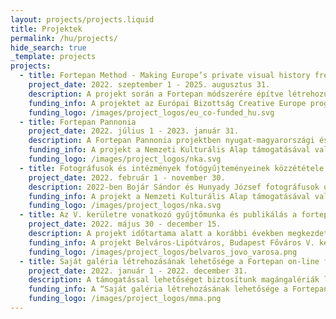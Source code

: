 ```yaml
---
layout: projects/projects.liquid
title: Projektek
permalink: /hu/projects/
hide_search: true
_template: projects
projects:
  - title: Fortepan Method - Making Europe’s private visual history freely accessible
    project_date: 2022. szeptember 1 - 2025. augusztus 31.
    description: A projekt során a Fortepan módszerére építve létrehozunk egy európai szintű, szabad felhasználású digitális privát fotó archívumot, amely gazdagítja Európa a XX. századról alkotott vizuális emlékezetét. A megvalósításban szakmai partnereink a lengyel <a href="https://fotofestiwal.com/2022/en/" target="_blank">Fundacja Edukacji Wizualnej</a> és az olasz <a href="http://www.photoluxfestival.it/" target="_blank">Associazione Culturale Photolux</a>. Három éven keresztül gyűjtünk fotókat Európa-szerte; a kiválogatott fotók felkerülnek a digitális archívumba, emellett mindhárom országban kiállítást rendezünk belőlük.
    funding_info: A projektet az Európai Bizottság Creative Europe programja támogatja.
    funding_logo: /images/project_logos/eu_co-funded_hu.svg
  - title: Fortepan Pannonia
    project_date: 2022. július 1 - 2023. január 31.
    description: A Fortepan Pannonia projektben nyugat-magyarországi és burgenlandi területekről gyűjtünk és digitalizálunk privát, családi fotókat. Az összegyűjtött fényképekből 3000 db-ot válogatunk ki és teszünk szabadon hozzáférhetővé a fortepan.hu oldalon.
    funding_info: A projekt a Nemzeti Kulturális Alap támogatásával valósul meg.
    funding_logo: /images/project_logos/nka.svg
  - title: Fotográfusok és intézmények fotógyűjteményeinek közzététele a fortepan.hu oldalon
    project_date: 2022. február 1 - november 30.
    description: 2022-ben Bojár Sándor és Hunyady József fotográfusok újabb fényképeinek, Vimola Károly, Faragó György és a Középületépítő Vállalat fotógyűjteményének digitalizálását, adatolását és szabad felhasználású közzétételét végezzük el a fortepan.hu oldalon.
    funding_info: A projekt a Nemzeti Kulturális Alap támogatásával valósul meg.
    funding_logo: /images/project_logos/nka.svg
  - title: Az V. kerületre vonatkozó gyűjtőmunka és publikálás a fortepan.hu oldalon
    project_date: 2022. május 30 - december 15.
    description: A projekt időtartama alatt a korábbi években megkezdett, V. kerületre vonatkozó fotógyűjtő munkát és publikálást folytatjuk.
    funding_info: A projekt Belváros-Lipótváros, Budapest Főváros V. kerület Önkormányzata támogatásával valósult meg.
    funding_logo: /images/project_logos/belvaros_jovo_varosa.png
  - title: Saját galéria létrehozásának lehetősége a Fortepan on-line fotóarchívumban
    project_date: 2022. január 1 - 2022. december 31.
    description: A támogatással lehetőséget biztosítunk magángalériák létrehozására. Ennek az a lényege, hogy  bárki a saját ízlése szerint összeválogatott fényképeket  egyetlen link mellékelésével tudja továbbítani, illetve a válogatás megmarad és bármikor újra elérhető a link segítségével. Ez magánembereknek, kutatóknak, újságíróknak is hasznos funkció lehet és mindenképpen az oldal látogatottságát növeli majd. Az új funkció az informatikai fejlesztését sikerült megvalósítani a támogatás által.
    funding_info: A “Saját galéria létrehozásának lehetősége a Fortepan on-line fotóarchívumban” szakmai program megvalósítását 2022. évben a Magyar Művészeti Akadémia támogatta.
    funding_logo: /images/project_logos/mma.png
---
```

